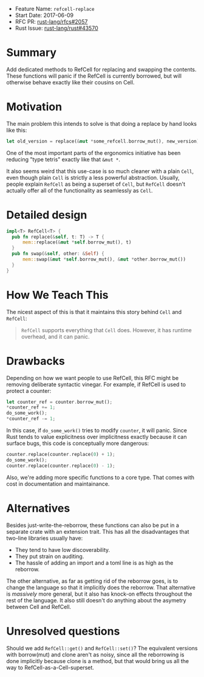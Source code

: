 - Feature Name: `refcell-replace`
- Start Date: 2017-06-09
- RFC PR: [rust-lang/rfcs#2057](https://github.com/rust-lang/rfcs/pull/2057)
- Rust Issue: [rust-lang/rust#43570](https://github.com/rust-lang/rust/issues/43570)

# Summary
[summary]: #summary

Add dedicated methods to RefCell for replacing and swapping the contents.
These functions will panic if the RefCell is currently borrowed,
but will otherwise behave exactly like their cousins on Cell.

# Motivation
[motivation]: #motivation

The main problem this intends to solve is that doing a replace by hand
looks like this:

```rust
let old_version = replace(&mut *some_refcell.borrow_mut(), new_version);
```

One of the most important parts of the ergonomics initiative has been reducing
"type tetris" exactly like that `&mut *`.

It also seems weird that this use-case is so much cleaner with a plain `Cell`,
even though plain `Cell` is strictly a less powerful abstraction.
Usually, people explain `RefCell` as being a superset of `Cell`,
but `RefCell` doesn't actually offer all of the functionality as seamlessly as `Cell`.

# Detailed design
[design]: #detailed-design

```rust
impl<T> RefCell<T> {
  pub fn replace(&self, t: T) -> T {
      mem::replace(&mut *self.borrow_mut(), t)
  }
  pub fn swap(&self, other: &Self) {
      mem::swap(&mut *self.borrow_mut(), &mut *other.borrow_mut())
  }
}
```

# How We Teach This
[how-we-teach-this]: #how-we-teach-this

The nicest aspect of this is that it maintains this story behind `Cell` and `RefCell`:

> `RefCell` supports everything that `Cell` does. However, it has runtime overhead,
> and it can panic.

# Drawbacks
[drawbacks]: #drawbacks

Depending on how we want people to use RefCell,
this RFC might be removing deliberate syntactic vinegar.
For example, if RefCell is used to protect a counter:

```rust
let counter_ref = counter.borrow_mut();
*counter_ref += 1;
do_some_work();
*counter_ref -= 1;
```

In this case, if `do_some_work()` tries to modify `counter`, it will panic.
Since Rust tends to value explicitness over implicitness exactly because it can surface bugs,
this code is conceptually more dangerous:

```rust
counter.replace(counter.replace(0) + 1);
do_some_work();
counter.replace(counter.replace(0) - 1);
```

Also, we're adding more specific functions to a core type.
That comes with cost in documentation and maintainance.

# Alternatives
[alternatives]: #alternatives

Besides just-write-the-reborrow,
these functions can also be put in a separate crate
with an extension trait.
This has all the disadvantages that two-line libraries usually have:

  * They tend to have low discoverability.
  * They put strain on auditing.
  * The hassle of adding an import and a toml line is as high as the reborrow.

The other alternative, as far as getting rid of the reborrow goes,
is to change the language so that it implicitly does the reborrow.
That alternative is *massively* more general,
but it also has knock-on effects throughout the rest of the language.
It also still doesn't do anything about the asymetry between Cell and RefCell.

# Unresolved questions
[unresolved]: #unresolved-questions

Should we add `RefCell::get()` and `RefCell::set()`?
The equivalent versions with borrow(mut) and clone aren't as noisy,
since all the reborrowing is done implicitly because clone is a method,
but that would bring us all the way to RefCell-as-a-Cell-superset.
